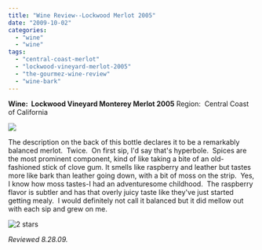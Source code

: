```yaml
---
title: "Wine Review--Lockwood Merlot 2005"
date: "2009-10-02"
categories:
  - "wine"
  - "wine"
tags:
  - "central-coast-merlot"
  - "lockwood-vineyard-merlot-2005"
  - "the-gourmez-wine-review"
  - "wine-bark"
---
```


**Wine:  Lockwood Vineyard Monterey Merlot 2005** Region:  Central Coast of California

![](http://www.rebeccagomezfarrell.com/gourmez/photos/lockwoodmerlot.jpg)

The description on the back of this bottle declares it to be a remarkably balanced merlot.  Twice.  On first sip, I'd say that's hyperbole.  Spices are the most prominent component, kind of like taking a bite of an old-fashioned stick of clove gum. It smells like raspberry and leather but tastes more like bark than leather going down, with a bit of moss on the strip.  Yes, I know how moss tastes-I had an adventuresome childhood.  The raspberry flavor is subtler and has that overly juicy taste like they've just started getting mealy.  I would definitely not call it balanced but it did mellow out with each sip and grew on me.




<div class="caption">

![2 stars](http://www.rebeccagomezfarrell.com/wp-content/uploads/2009/02/rating_chicken11.gif "rating_chicken11")</div>


_Reviewed 8.28.09._
